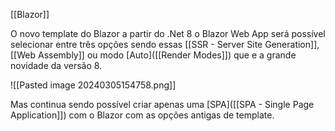 [[Blazor]] 

O novo template do Blazor a partir do .Net 8 o Blazor Web App será possível selecionar entre três opções sendo essas  [[SSR - Server Site Generation]],[[Web Assembly]] ou modo [Auto]([[Render Modes]]) que e a grande novidade da versão 8.

![[Pasted image 20240305154758.png]]

Mas continua sendo possível criar apenas uma [SPA]([[SPA - Single Page Application]]) com o Blazor com as opções antigas de template.
